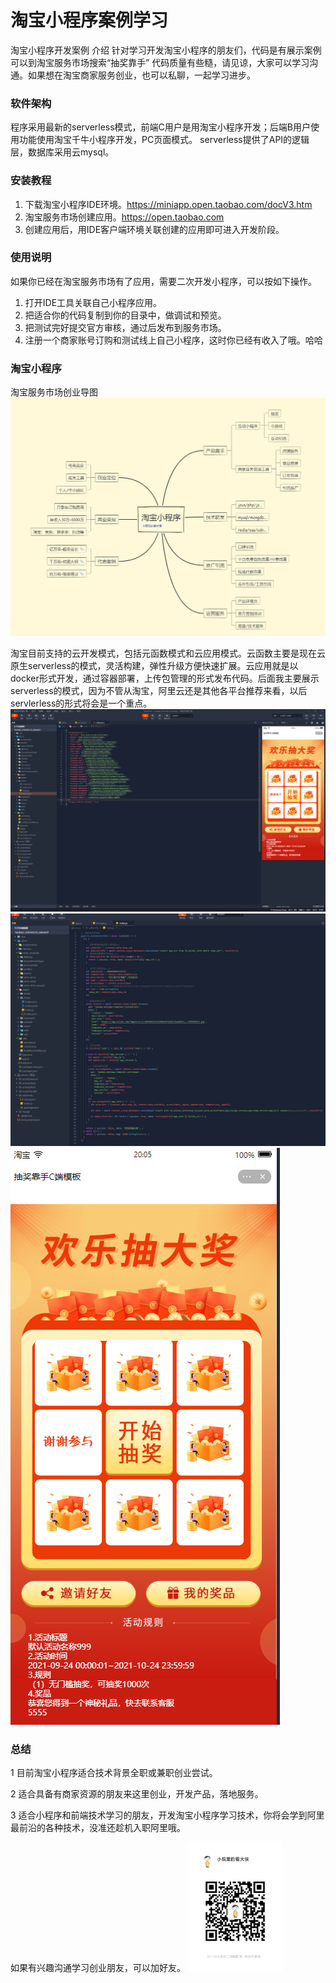 # 淘宝小程序案例学习

淘宝小程序开发案例 介绍
针对学习开发淘宝小程序的朋友们，代码是有展示案例可以到淘宝服务市场搜索“抽奖靠手”
代码质量有些糙，请见谅，大家可以学习沟通。如果想在淘宝商家服务创业，也可以私聊，一起学习进步。

### 软件架构

程序采用最新的serverless模式，前端C用户是用淘宝小程序开发；后端B用户使用功能使用淘宝千牛小程序开发，PC页面模式。
serverless提供了API的逻辑层，数据库采用云mysql。

### 安装教程

1.  下载淘宝小程序IDE环境。https://miniapp.open.taobao.com/docV3.htm
2.  淘宝服务市场创建应用。https://open.taobao.com
3.  创建应用后，用IDE客户端环境关联创建的应用即可进入开发阶段。

### 使用说明
如果你已经在淘宝服务市场有了应用，需要二次开发小程序，可以按如下操作。
1. 打开IDE工具关联自己小程序应用。
2. 把适合你的代码复制到你的目录中，做调试和预览。
3. 把测试完好提交官方审核，通过后发布到服务市场。
4. 注册一个商家账号订购和测试线上自己小程序，这时你已经有收入了哦。哈哈

### 淘宝小程序
淘宝服务市场创业导图
![输入图片说明](images/mindimage.png)

淘宝目前支持的云开发模式，包括元函数模式和云应用模式。云函数主要是现在云原生serverless的模式，灵活构建，弹性升级方便快速扩展。云应用就是以docker形式开发，通过容器部署，上传包管理的形式发布代码。后面我主要展示serverless的模式，因为不管从淘宝，阿里云还是其他各平台推荐来看，以后servlerless的形式将会是一个重点。
![输入图片说明](images/mind1.png)
![输入图片说明](images/mind2.png)
![输入图片说明](images/mind3.png)

### 总结

1 目前淘宝小程序适合技术背景全职或兼职创业尝试。

2 适合具备有商家资源的朋友来这里创业，开发产品，落地服务。

3 适合小程序和前端技术学习的朋友，开发淘宝小程序学习技术，你将会学到阿里最前沿的各种技术，没准还趁机入职阿里哦。

如果有兴趣沟通学习创业朋友，可以加好友。
<img src="images/霍大侠微信二维码.jpg"  width="30%" />



